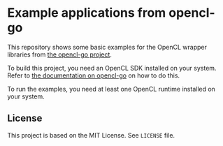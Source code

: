 # Example applications from opencl-go 

This repository shows some basic examples for the OpenCL wrapper libraries from [the opencl-go project][opencl-go].

To build this project, you need an OpenCL SDK installed on your system.
Refer to [the documentation on opencl-go][opencl-go] on how to do this.

To run the examples, you need at least one OpenCL runtime installed on your system.

[opencl-go]: https://opencl-go.github.com

## License

This project is based on the MIT License. See `LICENSE` file.
